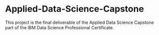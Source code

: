 # Applied-Data-Science-Capstone
This project is the final deliverable of the Applied Data Science Capstone part of the IBM Data Science Professional Certificate.
